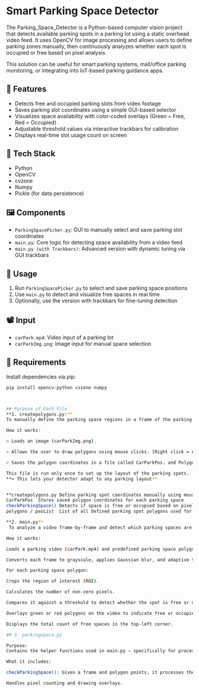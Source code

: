 # Smart Parking Space Detector

The Parking_Space_Detector is a Python-based computer vision project that detects available parking spots in a parking lot using a static overhead video feed. It uses OpenCV for image processing and allows users to define parking zones manually, then continuously analyzes whether each spot is occupied or free based on pixel analysis.

This solution can be useful for smart parking systems, mall/office parking monitoring, or integrating into IoT-based parking guidance apps.
## 🔧 Features

- Detects free and occupied parking slots from video footage
- Saves parking slot coordinates using a simple GUI-based selector
- Visualizes space availability with color-coded overlays (Green = Free, Red = Occupied)
- Adjustable threshold values via interactive trackbars for calibration
- Displays real-time slot usage count on screen

## 🧰 Tech Stack

- Python
- OpenCV
- cvzone
- Numpy
- Pickle (for data persistence)

## 🖼️ Components

- `ParkingSpacePicker.py`: GUI to manually select and save parking slot coordinates
- `main.py`: Core logic for detecting space availability from a video feed
- `main.py (with Trackbars)`: Advanced version with dynamic tuning via GUI trackbars

## 📂 Usage

1. Run `ParkingSpacePicker.py` to select and save parking space positions
2. Use `main.py` to detect and visualize free spaces in real time
3. Optionally, use the version with trackbars for fine-tuning detection

## 📽️ Input

- `carPark.mp4`: Video input of a parking lot
- `carParkImg.png`: Image input for manual space selection

## 📌 Requirements

Install dependencies via pip:
```bash
pip install opencv-python cvzone numpy



## Purpose of Each File 
**1. createpolygons.py:**
To manually define the parking space regions in a frame of the parking video.

How it works:

> Loads an image (carParkImg.png).

> Allows the user to draw polygons using mouse clicks. [Right click = Add & Left Click = Delete]

> Saves the polygon coordinates in a file called CarParkPos. and Polygons 

This file is run only once to set up the layout of the parking spots.
**➡️ This lets your detector adapt to any parking layout**


**createpolygons.py	Define parking spot coordinates manually using mouse input
CarParkPos	Stores saved polygon coordinates for each parking space
checkParkingSpace()	Detects if space is free or occupied based on pixel analysis
polygons / posList	List of all defined parking spot polygons used for detection**

**2. main.py**
 To analyze a video frame-by-frame and detect which parking spaces are occupied or free.

How it works:

Loads a parking video (carPark.mp4) and predefined parking space polygons from CarParkPos.

Converts each frame to grayscale, applies Gaussian blur, and adaptive thresholding.

For each parking space polygon:

Crops the region of interest (ROI).

Calculates the number of non-zero pixels.

Compares it against a threshold to detect whether the spot is free or occupied.

Overlays green or red polygons on the video to indicate free or occupied spots.

Displays the total count of free spaces in the top-left corner.

## 3. parkingspace.py

Purpose:
Contains the helper functions used in main.py — specifically for processing each parking spot polygon.

What it includes:

checkParkingSpace(): Given a frame and polygon points, it processes the region and checks occupancy.

Handles pixel counting and drawing overlays.

